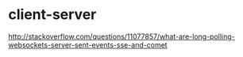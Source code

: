 # client-server
http://stackoverflow.com/questions/11077857/what-are-long-polling-websockets-server-sent-events-sse-and-comet
